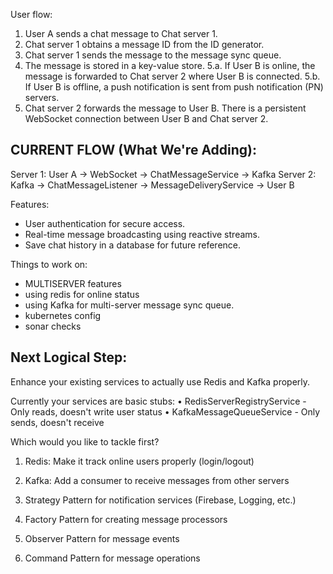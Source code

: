 User flow:
1. User A sends a chat message to Chat server 1.
2. Chat server 1 obtains a message ID from the ID generator.
3. Chat server 1 sends the message to the message sync queue.
4. The message is stored in a key-value store.
5.a. If User B is online, the message is forwarded to Chat server 2 where User B is connected.
5.b. If User B is offline, a push notification is sent from push notification (PN) servers.
6. Chat server 2 forwards the message to User B. There is a persistent WebSocket connection between User B and Chat server 2.


## CURRENT FLOW  (What We're Adding):
Server 1: User A → WebSocket → ChatMessageService → Kafka
Server 2: Kafka → ChatMessageListener → MessageDeliveryService → User B

Features:
- User authentication  for secure access.
- Real-time message broadcasting using reactive streams.
- Save chat history in a database for future reference.


Things to work on: 
- MULTISERVER features 
- using redis for online status
- using Kafka for multi-server message sync queue. 
- kubernetes config
- sonar checks

## Next Logical Step:
Enhance your existing services to actually use Redis and Kafka properly.

Currently your services are basic stubs:
• RedisServerRegistryService - Only reads, doesn't write user status
• KafkaMessageQueueService - Only sends, doesn't receive

Which would you like to tackle first?
1. Redis: Make it track online users properly (login/logout)
2. Kafka: Add a consumer to receive messages from other servers



1. Strategy Pattern for notification services (Firebase, Logging, etc.)
2. Factory Pattern for creating message processors
3. Observer Pattern for message events
4. Command Pattern for message operations